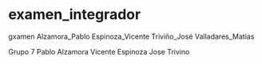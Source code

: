 # examen_integrador
gxamen Alzamora_Pablo Espinoza_Vicente Triviño_José Valladares_Matias

Grupo 7
Pablo Alzamora
Vicente Espinoza
Jose Trivino
